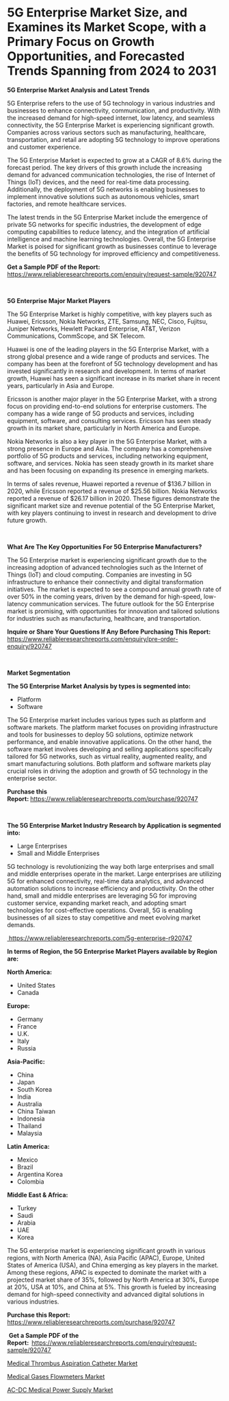 <p><h1>5G Enterprise Market Size, and Examines its Market Scope, with a Primary Focus on Growth Opportunities, and Forecasted Trends Spanning from 2024 to 2031</h1></p><p><strong>5G Enterprise Market Analysis and Latest Trends</strong></p>
<p><p>5G Enterprise refers to the use of 5G technology in various industries and businesses to enhance connectivity, communication, and productivity. With the increased demand for high-speed internet, low latency, and seamless connectivity, the 5G Enterprise Market is experiencing significant growth. Companies across various sectors such as manufacturing, healthcare, transportation, and retail are adopting 5G technology to improve operations and customer experience.</p><p>The 5G Enterprise Market is expected to grow at a CAGR of 8.6% during the forecast period. The key drivers of this growth include the increasing demand for advanced communication technologies, the rise of Internet of Things (IoT) devices, and the need for real-time data processing. Additionally, the deployment of 5G networks is enabling businesses to implement innovative solutions such as autonomous vehicles, smart factories, and remote healthcare services.</p><p>The latest trends in the 5G Enterprise Market include the emergence of private 5G networks for specific industries, the development of edge computing capabilities to reduce latency, and the integration of artificial intelligence and machine learning technologies. Overall, the 5G Enterprise Market is poised for significant growth as businesses continue to leverage the benefits of 5G technology for improved efficiency and competitiveness.</p></p>
<p><strong>Get a Sample PDF of the Report:&nbsp;</strong> <a href="https://www.reliableresearchreports.com/enquiry/request-sample/920747">https://www.reliableresearchreports.com/enquiry/request-sample/920747</a></p>
<p>&nbsp;</p>
<p><strong>5G Enterprise Major Market Players</strong></p>
<p><p>The 5G Enterprise Market is highly competitive, with key players such as Huawei, Ericsson, Nokia Networks, ZTE, Samsung, NEC, Cisco, Fujitsu, Juniper Networks, Hewlett Packard Enterprise, AT&T, Verizon Communications, CommScope, and SK Telecom.</p><p>Huawei is one of the leading players in the 5G Enterprise Market, with a strong global presence and a wide range of products and services. The company has been at the forefront of 5G technology development and has invested significantly in research and development. In terms of market growth, Huawei has seen a significant increase in its market share in recent years, particularly in Asia and Europe.</p><p>Ericsson is another major player in the 5G Enterprise Market, with a strong focus on providing end-to-end solutions for enterprise customers. The company has a wide range of 5G products and services, including equipment, software, and consulting services. Ericsson has seen steady growth in its market share, particularly in North America and Europe.</p><p>Nokia Networks is also a key player in the 5G Enterprise Market, with a strong presence in Europe and Asia. The company has a comprehensive portfolio of 5G products and services, including networking equipment, software, and services. Nokia has seen steady growth in its market share and has been focusing on expanding its presence in emerging markets.</p><p>In terms of sales revenue, Huawei reported a revenue of $136.7 billion in 2020, while Ericsson reported a revenue of $25.56 billion. Nokia Networks reported a revenue of $26.17 billion in 2020. These figures demonstrate the significant market size and revenue potential of the 5G Enterprise Market, with key players continuing to invest in research and development to drive future growth.</p></p>
<p>&nbsp;</p>
<p><strong>What Are The Key Opportunities For 5G Enterprise Manufacturers?</strong></p>
<p><p>The 5G Enterprise market is experiencing significant growth due to the increasing adoption of advanced technologies such as the Internet of Things (IoT) and cloud computing. Companies are investing in 5G infrastructure to enhance their connectivity and digital transformation initiatives. The market is expected to see a compound annual growth rate of over 50% in the coming years, driven by the demand for high-speed, low-latency communication services. The future outlook for the 5G Enterprise market is promising, with opportunities for innovation and tailored solutions for industries such as manufacturing, healthcare, and transportation.</p></p>
<p><strong>Inquire or Share Your Questions If Any Before Purchasing This Report:</strong> <a href="https://www.reliableresearchreports.com/enquiry/pre-order-enquiry/920747">https://www.reliableresearchreports.com/enquiry/pre-order-enquiry/920747</a></p>
<p>&nbsp;</p>
<p><strong>Market Segmentation</strong></p>
<p><strong>The 5G Enterprise Market Analysis by types is segmented into:</strong></p>
<p><ul><li>Platform</li><li>Software</li></ul></p>
<p><p>The 5G Enterprise market includes various types such as platform and software markets. The platform market focuses on providing infrastructure and tools for businesses to deploy 5G solutions, optimize network performance, and enable innovative applications. On the other hand, the software market involves developing and selling applications specifically tailored for 5G networks, such as virtual reality, augmented reality, and smart manufacturing solutions. Both platform and software markets play crucial roles in driving the adoption and growth of 5G technology in the enterprise sector.</p></p>
<p><strong>Purchase this Report:&nbsp;</strong><a href="https://www.reliableresearchreports.com/purchase/920747">https://www.reliableresearchreports.com/purchase/920747</a></p>
<p>&nbsp;</p>
<p><strong>The 5G Enterprise Market Industry Research by Application is segmented into:</strong></p>
<p><ul><li>Large Enterprises</li><li>Small and Middle Enterprises</li></ul></p>
<p><p>5G technology is revolutionizing the way both large enterprises and small and middle enterprises operate in the market. Large enterprises are utilizing 5G for enhanced connectivity, real-time data analytics, and advanced automation solutions to increase efficiency and productivity. On the other hand, small and middle enterprises are leveraging 5G for improving customer service, expanding market reach, and adopting smart technologies for cost-effective operations. Overall, 5G is enabling businesses of all sizes to stay competitive and meet evolving market demands.</p></p>
<p><a href="https://www.reliableresearchreports.com/5g-enterprise-r920747">&nbsp;https://www.reliableresearchreports.com/5g-enterprise-r920747</a></p>
<p><strong>In terms of Region, the 5G Enterprise Market Players available by Region are:</strong></p>
<p>
    <p> <strong> North America: </strong>
        <ul>
            <li>United States</li>
            <li>Canada</li>
        </ul>
        </p> 
    <p> <strong> Europe: </strong>
        <ul>
            <li>Germany</li>
            <li>France</li>
            <li>U.K.</li>
            <li>Italy</li>
            <li>Russia</li>
        </ul>
        </p> 
    <p> <strong> Asia-Pacific: </strong>
        <ul>
            <li>China</li>
            <li>Japan</li>
            <li>South Korea</li>
            <li>India</li>
            <li>Australia</li>
            <li>China Taiwan</li>
            <li>Indonesia</li>
            <li>Thailand</li>
            <li>Malaysia</li>
        </ul>
        </p> 
    <p> <strong> Latin America: </strong>
        <ul>
            <li>Mexico</li>
            <li>Brazil</li>
            <li>Argentina Korea</li>
            <li>Colombia</li>
        </ul>
        </p> 
    <p> <strong> Middle East & Africa: </strong>
        <ul>
            <li>Turkey</li>
            <li>Saudi</li>
            <li>Arabia</li>
            <li>UAE</li>
            <li>Korea</li>
        </ul>
    </p>
    </p>
<p><p>The 5G enterprise market is experiencing significant growth in various regions, with North America (NA), Asia Pacific (APAC), Europe, United States of America (USA), and China emerging as key players in the market. Among these regions, APAC is expected to dominate the market with a projected market share of 35%, followed by North America at 30%, Europe at 20%, USA at 10%, and China at 5%. This growth is fueled by increasing demand for high-speed connectivity and advanced digital solutions in various industries.</p></p>
<p><strong>Purchase this Report: </strong><a href="https://www.reliableresearchreports.com/purchase/920747">https://www.reliableresearchreports.com/purchase/920747</a></p>
<p>&nbsp;<strong>Get a Sample PDF of the Report:&nbsp;&nbsp;</strong><a href="https://www.reliableresearchreports.com/enquiry/request-sample/920747">https://www.reliableresearchreports.com/enquiry/request-sample/920747</a></p>
<p><strong></strong></p>
<p><p><a href="https://github.com/mdmisese/Market-Research-Report-List-1/blob/main/medical-thrombus-aspiration-catheter-market.md">Medical Thrombus Aspiration Catheter Market</a></p><p><a href="https://github.com/Whitneyboyettebo9kiw7yr13/Market-Research-Report-List-3/blob/main/medical-gases-flowmeters-market.md">Medical Gases Flowmeters Market</a></p><p><a href="https://github.com/JeanneSawayn2023/Market-Research-Report-List-1/blob/main/ac-dc-medical-power-supply-market.md">AC-DC Medical Power Supply Market</a></p></p>